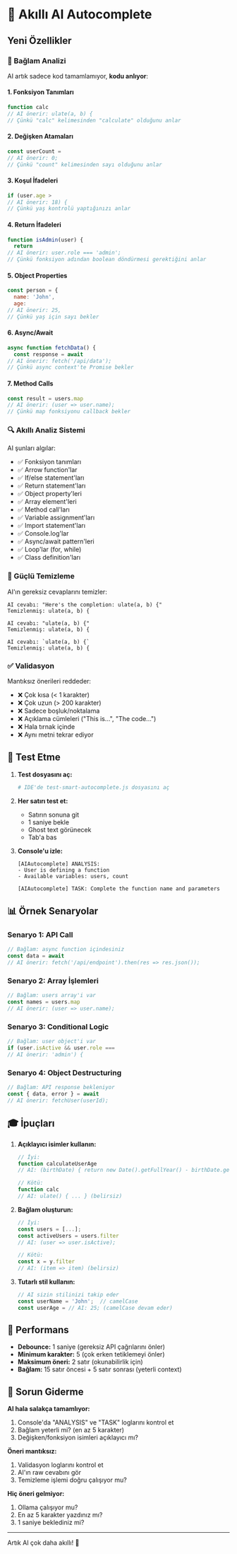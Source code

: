 # 🧠 Akıllı AI Autocomplete

## Yeni Özellikler

### 🎯 Bağlam Analizi
AI artık sadece kod tamamlamıyor, **kodu anlıyor**:

#### 1. Fonksiyon Tanımları
```javascript
function calc
// AI önerir: ulate(a, b) {
// Çünkü "calc" kelimesinden "calculate" olduğunu anlar
```

#### 2. Değişken Atamaları
```javascript
const userCount = 
// AI önerir: 0;
// Çünkü "count" kelimesinden sayı olduğunu anlar
```

#### 3. Koşul İfadeleri
```javascript
if (user.age > 
// AI önerir: 18) {
// Çünkü yaş kontrolü yaptığınızı anlar
```

#### 4. Return İfadeleri
```javascript
function isAdmin(user) {
  return 
// AI önerir: user.role === 'admin';
// Çünkü fonksiyon adından boolean döndürmesi gerektiğini anlar
```

#### 5. Object Properties
```javascript
const person = {
  name: 'John',
  age: 
// AI önerir: 25,
// Çünkü yaş için sayı bekler
```

#### 6. Async/Await
```javascript
async function fetchData() {
  const response = await 
// AI önerir: fetch('/api/data');
// Çünkü async context'te Promise bekler
```

#### 7. Method Calls
```javascript
const result = users.map
// AI önerir: (user => user.name);
// Çünkü map fonksiyonu callback bekler
```

### 🔍 Akıllı Analiz Sistemi

AI şunları algılar:
- ✅ Fonksiyon tanımları
- ✅ Arrow function'lar
- ✅ If/else statement'ları
- ✅ Return statement'ları
- ✅ Object property'leri
- ✅ Array element'leri
- ✅ Method call'ları
- ✅ Variable assignment'ları
- ✅ Import statement'ları
- ✅ Console.log'lar
- ✅ Async/await pattern'leri
- ✅ Loop'lar (for, while)
- ✅ Class definition'ları

### 🧹 Güçlü Temizleme

AI'ın gereksiz cevaplarını temizler:
```
AI cevabı: "Here's the completion: ulate(a, b) {"
Temizlenmiş: ulate(a, b) {

AI cevabı: "ulate(a, b) {"
Temizlenmiş: ulate(a, b) {

AI cevabı: `ulate(a, b) {`
Temizlenmiş: ulate(a, b) {
```

### ✅ Validasyon

Mantıksız önerileri reddeder:
- ❌ Çok kısa (< 1 karakter)
- ❌ Çok uzun (> 200 karakter)
- ❌ Sadece boşluk/noktalama
- ❌ Açıklama cümleleri ("This is...", "The code...")
- ❌ Hala tırnak içinde
- ❌ Aynı metni tekrar ediyor

## 🧪 Test Etme

1. **Test dosyasını aç:**
   ```bash
   # IDE'de test-smart-autocomplete.js dosyasını aç
   ```

2. **Her satırı test et:**
   - Satırın sonuna git
   - 1 saniye bekle
   - Ghost text görünecek
   - Tab'a bas

3. **Console'u izle:**
   ```
   [AIAutocomplete] ANALYSIS:
   - User is defining a function
   - Available variables: users, count
   
   [AIAutocomplete] TASK: Complete the function name and parameters
   ```

## 📊 Örnek Senaryolar

### Senaryo 1: API Call
```javascript
// Bağlam: async function içindesiniz
const data = await 
// AI önerir: fetch('/api/endpoint').then(res => res.json());
```

### Senaryo 2: Array İşlemleri
```javascript
// Bağlam: users array'i var
const names = users.map
// AI önerir: (user => user.name);
```

### Senaryo 3: Conditional Logic
```javascript
// Bağlam: user object'i var
if (user.isActive && user.role === 
// AI önerir: 'admin') {
```

### Senaryo 4: Object Destructuring
```javascript
// Bağlam: API response bekleniyor
const { data, error } = await 
// AI önerir: fetchUser(userId);
```

## 🎓 İpuçları

1. **Açıklayıcı isimler kullanın:**
   ```javascript
   // İyi:
   function calculateUserAge
   // AI: (birthDate) { return new Date().getFullYear() - birthDate.getFullYear(); }
   
   // Kötü:
   function calc
   // AI: ulate() { ... } (belirsiz)
   ```

2. **Bağlam oluşturun:**
   ```javascript
   // İyi:
   const users = [...];
   const activeUsers = users.filter
   // AI: (user => user.isActive);
   
   // Kötü:
   const x = y.filter
   // AI: (item => item) (belirsiz)
   ```

3. **Tutarlı stil kullanın:**
   ```javascript
   // AI sizin stilinizi takip eder
   const userName = 'John';  // camelCase
   const userAge = // AI: 25; (camelCase devam eder)
   ```

## 🚀 Performans

- **Debounce:** 1 saniye (gereksiz API çağrılarını önler)
- **Minimum karakter:** 5 (çok erken tetiklemeyi önler)
- **Maksimum öneri:** 2 satır (okunabilirlik için)
- **Bağlam:** 15 satır öncesi + 5 satır sonrası (yeterli context)

## 🐛 Sorun Giderme

**AI hala salakça tamamlıyor:**
1. Console'da "ANALYSIS" ve "TASK" loglarını kontrol et
2. Bağlam yeterli mi? (en az 5 karakter)
3. Değişken/fonksiyon isimleri açıklayıcı mı?

**Öneri mantıksız:**
1. Validasyon loglarını kontrol et
2. AI'ın raw cevabını gör
3. Temizleme işlemi doğru çalışıyor mu?

**Hiç öneri gelmiyor:**
1. Ollama çalışıyor mu?
2. En az 5 karakter yazdınız mı?
3. 1 saniye beklediniz mi?

---

Artık AI çok daha akıllı! 🎉
